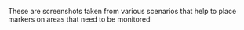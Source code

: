 These are screenshots taken from various scenarios that help to place markers on areas that need to be monitored
